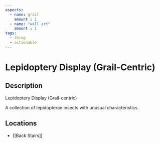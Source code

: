 ```yaml
---
aspects: 
  - name: grail
    amount : 1
  - name: "wall art"
    amount : 1
tags:
  - thing
  - actionable
---
```


# Lepidoptery Display (Grail-Centric)

## Description
Lepidoptery Display (Grail-centric)

A collection of lepidopteran insects with unusual characteristics.
## Locations
- [[Back Stairs]]
